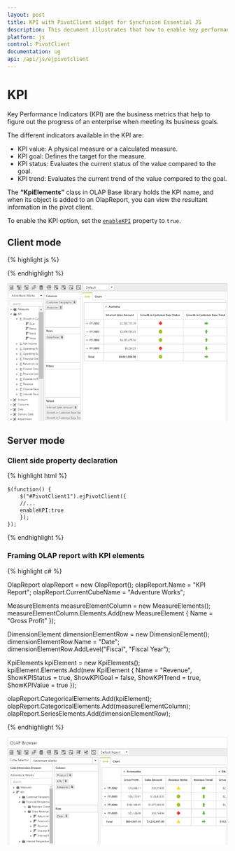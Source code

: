```yaml
---
layout: post
title: KPI with PivotClient widget for Syncfusion Essential JS
description: This document illustrates that how to enable key performance indicator (KPI) in JavaScript PivotClient control
platform: js
control: PivotClient
documentation: ug
api: /api/js/ejpivotclient
---
```


# KPI

Key Performance Indicators (KPI) are the business metrics that help to figure out the progress of an enterprise when meeting its business goals.

The different indicators available in the KPI are:

* KPI value: A physical measure or a calculated measure.
* KPI goal: Defines the target for the measure.
* KPI status: Evaluates the current status of the value compared to the goal.
* KPI trend: Evaluates the current trend of the value compared to the goal.

The **“KpiElements”** class in OLAP Base library holds the KPI name, and when its object is added to an OlapReport, you can view the resultant information in the pivot client.

To enable the KPI option, set the [`enableKPI`](/api/js/ejpivotclient#members:enablekpi) property to `true`.

## Client mode

{% highlight js %}

<!--Create a tag which acts as a container for PivotClient-->
 <div id="PivotClient1"></div>

<script type="text/javascript">
    $(function() {
        $("#PivotClient1").ejPivotClient({
            dataSource: {
                data: "https://bi.syncfusion.com/olap/msmdpump.dll",
                catalog: "Adventure Works DW 2008 SE",
                cube: "Adventure Works",
                rows: [{
                    fieldName: "[Date].[Fiscal]"
                }, ],
                columns: [{
                    fieldName: "[Product].[Product Categories]"
                }],
                values: [{
                    measures: [{
                        fieldName: "[Measures].[Internet Sales Amount]"
                    }, {
                        fieldName: "[Measures].[Growth in Customer Base Trend]"
                    }, {
                        fieldName: "[Measures].[Growth in Customer Base Status]"
                    }],
                    axis: ej.olap.AxisName.Column
                }]
            },
            enableKPI:true
        });
    });
</script>

{% endhighlight %}

![KPI in JavaScript pivot client with OLAP client mode](KPI_images/clientmode-kpi.png)

## Server mode

### Client side property declaration

{% highlight html %}

    $(function() {
        $("#PivotClient1").ejPivotClient({
        //...
        enableKPI:true
        });
    });

{% endhighlight %}

### Framing OLAP report with KPI elements

{% highlight c# %}

OlapReport olapReport = new OlapReport();
olapReport.Name = "KPI Report";
olapReport.CurrentCubeName = "Adventure Works";

MeasureElements measureElementColumn = new MeasureElements();
measureElementColumn.Elements.Add(new MeasureElement {
    Name = "Gross Profit"
});

DimensionElement dimensionElementRow = new DimensionElement();
dimensionElementRow.Name = "Date";
dimensionElementRow.AddLevel("Fiscal", "Fiscal Year");

KpiElements kpiElement = new KpiElements();
kpiElement.Elements.Add(new KpiElement {
    Name = "Revenue", ShowKPIStatus = true, ShowKPIGoal = false, ShowKPITrend = true, ShowKPIValue = true
});

olapReport.CategoricalElements.Add(kpiElement);
olapReport.CategoricalElements.Add(measureElementColumn);
olapReport.SeriesElements.Add(dimensionElementRow);

{% endhighlight %}

![KPI in JavaScript pivot client with OLAP server mode](KPI_images/KPI.png)

